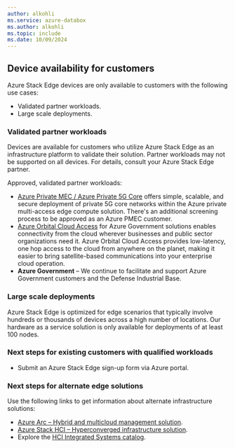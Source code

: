 ```yaml
---
author: alkohli
ms.service: azure-databox
ms.author: alkohli
ms.topic: include
ms.date: 10/09/2024
---
```



## Device availability for customers

Azure Stack Edge devices are only available to customers with the following use cases:
 - Validated partner workloads.
 - Large scale deployments.

### Validated partner workloads

Devices are available for customers who utilize Azure Stack Edge as an infrastructure platform to validate their solution. Partner workloads may not be supported on all devices. For details, consult your Azure Stack Edge partner. 

Approved, validated partner workloads:

- [Azure Private MEC / Azure Private 5G Core](https://azure.microsoft.com/products/private-5g-core/#overview>) offers simple, scalable, and secure deployment of private 5G core networks within the Azure private multi-access edge compute solution. There's an additional screening process to be approved as an Azure PMEC customer.
- [Azure Orbital Cloud Access](https://azure.microsoft.com/solutions/space/#overview) for Azure Government solutions enables connectivity from the cloud wherever businesses and public sector organizations need it. Azure Orbital Cloud Access provides low-latency, one hop access to the cloud from anywhere on the planet, making it easier to bring satellite-based communications into your enterprise cloud operation.
- **Azure Government** – We continue to facilitate and support Azure Government customers and the Defense Industrial Base.

### Large scale deployments

Azure Stack Edge is optimized for edge scenarios that typically involve hundreds or thousands of devices across a high number of locations. Our hardware as a service solution is only available for deployments of at least 100 nodes.

### Next steps for existing customers with qualified workloads

- Submit an Azure Stack Edge sign-up form via Azure portal.

### Next steps for alternate edge solutions

Use the following links to get information about alternate infrastructure solutions:

- [Azure Arc – Hybrid and multicloud management solution](https://azure.microsoft.com/products/azure-arc/#overview>).
- [Azure Stack HCI – Hyperconverged infrastructure solution](https://azure.microsoft.com/products/azure-stack/hci/#overview>).
- Explore the [HCI Integrated Systems catalog](https://azurestackhcisolutions.azure.microsoft.com/#/catalog).
